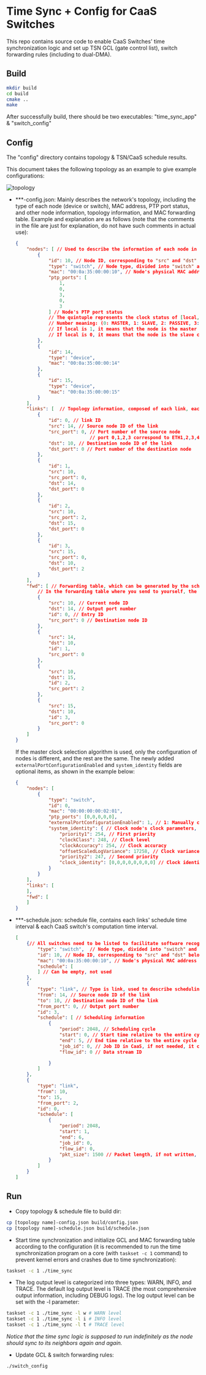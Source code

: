 # Time Sync + Config for CaaS Switches

This repo contains source code to enable CaaS Switches' time synchronization logic and set up TSN GCL (gate control list), switch forwarding rules (including to dual-DMA).

## Build

```bash
mkdir build
cd build
cmake ..
make
```

After successfully build, there should be two executables: "time_sync_app" & "switch_config"

## Config

The "config" directory contains topology & TSN/CaaS schedule results.

This document takes the following topology as an example to give example configurations:

![topology](../figs/example_topology.png)

* ***-config.json: Mainly describes the network's topology, including the type of each node (device or switch), MAC address, PTP port status, and other node information, topology information, and MAC forwarding table. Example and explanation are as follows (note that the comments in the file are just for explanation, do not have such comments in actual use):
  
  ```json
  {
      "nodes": [ // Used to describe the information of each node in the network
          {
              "id": 10, // Node ID, corresponding to "src" and "dst" below
              "type": "switch", // Node type, divided into "switch" and "device"
              "mac": "00:0a:35:00:00:10", // Node's physical MAC address
              "ptp_ports": [
                  1,
                  0,
                  3,
                  0,
                  3
              ] // Node's PTP port status
              // The quintuple represents the clock status of [local, ETH1, ETH2, ETH3, ETH4]
              // Number meaning: (0: MASTER, 1: SLAVE, 2: PASSIVE, 3: DISABLED)
              // If local is 1, it means that the node is the master clock node;
              // If local is 0, it means that the node is the slave clock node.
          },
          {
              "id": 14,
              "type": "device",
              "mac": "00:0a:35:00:00:14"
          },
          {
              "id": 15,
              "type": "device",
              "mac": "00:0a:35:00:00:15"
          }
      ],
      "links": [  // Topology information, composed of each link, each link is a directed edge
          {
              "id": 0, // link ID
              "src": 14, // Source node ID of the link
              "src_port": 0, // Port number of the source node
                             // port 0,1,2,3 correspond to ETH1,2,3,4 in reality
              "dst": 10, // Destination node ID of the link
              "dst_port": 0 // Port number of the destination node
          },
          {
              "id": 1,
              "src": 10,
              "src_port": 0,
              "dst": 14,
              "dst_port": 0
          },
          {
              "id": 2,
              "src": 10,
              "src_port": 2,
              "dst": 15,
              "dst_port": 0
          },
          {
              "id": 3,
              "src": 15,
              "src_port": 0,
              "dst": 10,
              "dst_port": 2
          }
      ],
      "fwd": [ // Forwarding table, which can be generated by the scheduling algorithm in CNC
          // In the forwarding table where you send to yourself, the port is 4 (caas) / 5 (PS ETH for new hardware)
          {
              "src": 10, // Current node ID
              "dst": 14, // Output port number
              "id": 0, // Entry ID
              "src_port": 0 // Destination node ID
          },
          {
              "src": 14,
              "dst": 10,
              "id": 1,
              "src_port": 0
          },
          {
              "src": 10,
              "dst": 15,
              "id": 2,
              "src_port": 2
          },
          {
              "src": 15,
              "dst": 10,
              "id": 3,
              "src_port": 0
          }
      ]
  }
  ```
  
  If the master clock selection algorithm is used, only the configuration of nodes is different, and the rest are the same. The newly added `externalPortConfigurationEnabled` and `system_identity` fields are optional items, as shown in the example below: 
  
  ```json
  {
      "nodes": [
          {
              "type": "switch",
              "id": 0,
              "mac": "00:00:00:00:02:01",
              "ptp_ports": [0,0,0,0,0], 
              "externalPortConfigurationEnabled": 1, // 1: Manually configure the master-slave relationship, 0: Configure the master-slave relationship through the master clock selection algorithm, if this item is not written, the default is 0, that is, configure the master-slave relationship through the master clock selection
              "system_identity": { // Clock node's clock parameters, used for comparison in the master clock selection algorithm, if this item is not written, the default is the configuration written below
                  "priority1": 254, // First priority
                  "clockClass": 248, // Clock level
                  "clockAccuracy": 254, // Clock accuracy
                  "offsetScaledLogVariance": 17258, // Clock variance
                  "priority2": 247, // Second priority
                  "clock_identity": [0,0,0,0,0,0,0,0] // Clock identifier, different clocks should have different parameters
              }
          }
      ],
      "links": [
      ],
      "fwd": [
      ]
  }
  ```

* ***-schedule.json: schedule file, contains each links' schedule time interval & each CaaS switch's computation time interval.
  
  ```json
  [
      {// All switches need to be listed to facilitate software recognition of configuration information
          "type": "switch",  // Node type, divided into "switch" and "device"
          "id": 10, // Node ID, corresponding to "src" and "dst" below
          "mac": "00:0a:35:00:00:10", // Node's physical MAC address
          "schedule": [
          ] // Can be empty, not used
      },
      {
          "type": "link", // Type is link, used to describe scheduling information
          "from": 14, // Source node ID of the link
          "to": 10, // Destination node ID of the link
          "from_port": 0, // Output port number
          "id": 3, 
          "schedule": [ // Scheduling information
              {
                  "period": 2048, // Scheduling cycle
                  "start": 0, // Start time relative to the entire cycle
                  "end": 5, // End time relative to the entire cycle
                  "job_id": 0, // Job ID in CaaS, if not needed, it can be omitted
                  "flow_id": 0 // Data stream ID
  
              }
          ]
      },
      {
          "type": "link",
          "from": 10,
          "to": 15,
          "from_port": 2,
          "id": 0,
          "schedule": [
              {
                  "period": 2048,
                  "start": 1,
                  "end": 6,
                  "job_id": 0,
                  "flow_id": 0,
                  "pkt_size": 1500 // Packet length, if not written, the default is 1500B, this item only exists on the path from Device to Switch
              }
          ]
      }
  ]
  ```

## Run

* Copy topology & schedule file to build dir:

```bash
cp [topology name]-config.json build/config.json
cp [topology name]-schedule.json build/schedule.json
```

* Start time synchronization and initialize GCL and MAC forwarding table according to the configuration (it is recommended to run the time synchronization program on a core (with `taskset -c 1` command) to prevent kernel errors and crashes due to time synchronization):

```bash
taskset -c 1 ./time_sync
```

* The log output level is categorized into three types: WARN, INFO, and TRACE. The default log output level is TRACE (the most comprehensive output information, including DEBUG logs).    The log output level can be set with the -l parameter: 

```bash
taskset -c 1 ./time_sync -l w # WARN level
taskset -c 1 ./time_sync -l i # INFO level
taskset -c 1 ./time_sync -l t # TRACE level
```

*Notice that the time sync logic is supposed to run indefinitely as the node should sync to its neighbors again and again.*

* Update GCL & switch forwarding rules:

```bash
./switch_config
```
